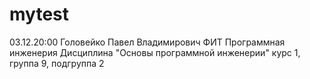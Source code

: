 # mytest
03.12.20:00
Головейко
Павел
Владимирович
ФИТ
Программная инженерия
Дисциплина "Основы программной инженерии"
курс 1, группа 9, подгруппа 2
